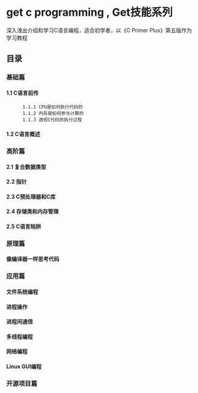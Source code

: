 # get c programming , Get技能系列

深入浅出介绍和学习C语言编程，适合初学者，以《C Primer Plus》第五版作为学习教程

## 目录

### 基础篇
#### 1.1 C语言前传
          1.1.1 CPU是如何执行代码的
          1.1.2 内存是如何参与计算的
          1.1.3 透视C代码的执行过程
#### 1.2 C语言概述
  
### 高阶篇
#### 2.1 复合数据类型
#### 2.2 指针
#### 2.3 C预处理器和C库
#### 2.4 存储类和内存管理
#### 2.5 C语言陷阱

### 原理篇
  #### 像编译器一样思考代码

### 应用篇
#### 文件系统编程
#### 进程操作
#### 进程间通信
#### 多线程编程
#### 网络编程
#### Linux GUI编程

### 开源项目篇
